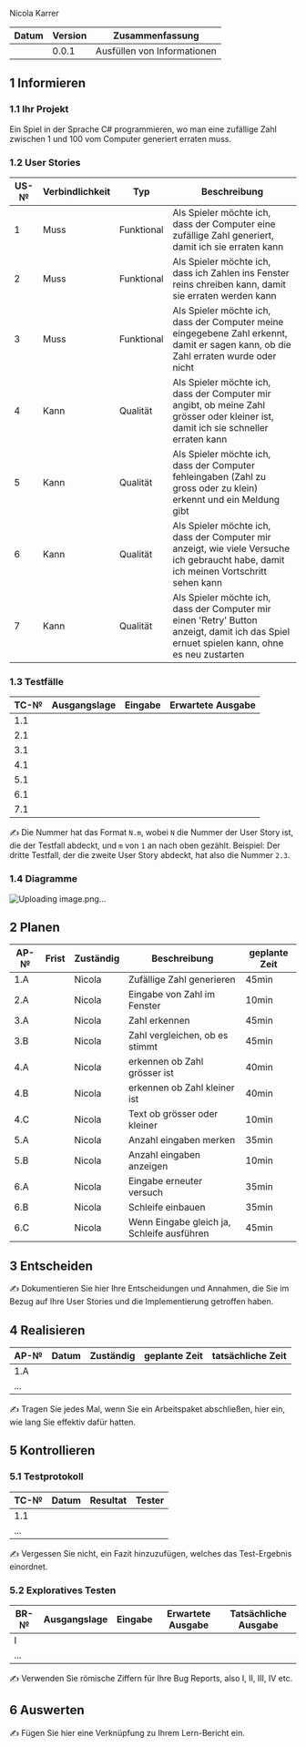 Nicola Karrer

| Datum | Version | Zusammenfassung                                              |
| ----- | ------- | ------------------------------------------------------------ |
|       | 0.0.1   | Ausfüllen von Informationen |
## 1 Informieren

### 1.1 Ihr Projekt
Ein Spiel in der Sprache C# programmieren, wo man eine zufällige Zahl zwischen 1 und 100 vom Computer generiert erraten muss. 

### 1.2 User Stories

| US-№ | Verbindlichkeit | Typ        | Beschreibung                                                                                                                               |
| ---- | --------------- | -----------| -------------------------------------------------------------------------------------------------------------------------------------------|
| 1    | Muss            | Funktional | Als Spieler möchte ich, dass der Computer eine zufällige Zahl generiert, damit ich sie erraten kann                                        |
| 2    | Muss            | Funktional | Als Spieler möchte ich, dass ich Zahlen ins Fenster reins chreiben kann, damit sie erraten werden kann                                     |
| 3    | Muss            | Funktional | Als Spieler möchte ich, dass der Computer meine eingegebene Zahl erkennt, damit er sagen kann, ob die Zahl erraten wurde oder nicht        |
| 4    | Kann            | Qualität   | Als Spieler möchte ich, dass der Computer mir angibt, ob meine Zahl grösser oder kleiner ist, damit ich sie schneller erraten kann         |
| 5    | Kann            | Qualität   | Als Spieler möchte ich, dass der Computer fehleingaben (Zahl zu gross oder zu klein) erkennt und ein Meldung gibt                          |
| 6    | Kann            | Qualität   | Als Spieler möchte ich, dass der Computer mir anzeigt, wie viele Versuche ich gebraucht habe, damit ich meinen Vortschritt sehen kann      |
| 7    | Kann            | Qualität   | Als Spieler möchte ich, dass der Computer mir einen 'Retry' Button anzeigt, damit ich das Spiel ernuet spielen kann, ohne es neu zustarten |

### 1.3 Testfälle

| TC-№ | Ausgangslage | Eingabe | Erwartete Ausgabe |
| ---- | ------------ | ------- | ----------------- |
| 1.1  |              |         |                   |
| 2.1  |              |         |                   |
| 3.1  |
| 4.1  |
| 5.1  |
| 6.1  |
| 7.1  |

✍️ Die Nummer hat das Format `N.m`, wobei `N` die Nummer der User Story ist, die der Testfall abdeckt, und `m` von `1` an nach oben gezählt. Beispiel: Der dritte Testfall, der die zweite User Story abdeckt, hat also die Nummer `2.3`.

### 1.4 Diagramme

![Uploading image.png…](<img width="497" alt="image" src="https://user-images.githubusercontent.com/111045844/186622143-f841340b-caf6-461c-9cc5-cf5b6b7fe950.png">)


## 2 Planen

| AP-№ | Frist | Zuständig | Beschreibung                               | geplante Zeit |
| ---- | ----- | --------- | -------------------------------------------| ------------- |
| 1.A  |       | Nicola    | Zufällige Zahl generieren                  |     45min     |
| 2.A  |       | Nicola    | Eingabe von Zahl im Fenster                |     10min     |
| 3.A  |       | Nicola    | Zahl erkennen                              |     45min     |
| 3.B  |       | Nicola    | Zahl vergleichen, ob es stimmt             |     45min     |
| 4.A  |       | Nicola    | erkennen ob Zahl grösser ist               |     40min     |
| 4.B  |       | Nicola    | erkennen ob Zahl kleiner ist               |     40min     |
| 4.C  |       | Nicola    | Text ob grösser oder kleiner               |     10min     |
| 5.A  |       | Nicola    | Anzahl eingaben merken                     |     35min     |
| 5.B  |       | Nicola    | Anzahl eingaben anzeigen                   |     10min     |
| 6.A  |       | Nicola    | Eingabe erneuter versuch                   |     35min     |
| 6.B  |       | Nicola    | Schleife einbauen                          |     35min     |
| 6.C  |       | Nicola    | Wenn Eingabe gleich ja, Schleife ausführen |     45min     |

## 3 Entscheiden

✍️ Dokumentieren Sie hier Ihre Entscheidungen und Annahmen, die Sie im Bezug auf Ihre User Stories und die Implementierung getroffen haben.

## 4 Realisieren

| AP-№ | Datum | Zuständig | geplante Zeit | tatsächliche Zeit |
| ---- | ----- | --------- | ------------- | ----------------- |
| 1.A  |       |           |               |                   |
| ...  |       |           |               |                   |

✍️ Tragen Sie jedes Mal, wenn Sie ein Arbeitspaket abschließen, hier ein, wie lang Sie effektiv dafür hatten.

## 5 Kontrollieren

### 5.1 Testprotokoll

| TC-№ | Datum | Resultat | Tester |
| ---- | ----- | -------- | ------ |
| 1.1  |       |          |        |
| ...  |       |          |        |

✍️ Vergessen Sie nicht, ein Fazit hinzuzufügen, welches das Test-Ergebnis einordnet.

### 5.2 Exploratives Testen

| BR-№ | Ausgangslage | Eingabe | Erwartete Ausgabe | Tatsächliche Ausgabe |
| ---- | ------------ | ------- | ----------------- | -------------------- |
| I    |              |         |                   |                      |
| ...  |              |         |                   |                      |

✍️ Verwenden Sie römische Ziffern für Ihre Bug Reports, also I, II, III, IV etc.

## 6 Auswerten

✍️ Fügen Sie hier eine Verknüpfung zu Ihrem Lern-Bericht ein.
